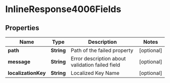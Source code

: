 
# InlineResponse4006Fields

## Properties
Name | Type | Description | Notes
------------ | ------------- | ------------- | -------------
**path** | **String** | Path of the failed property |  [optional]
**message** | **String** | Error description about validation failed field |  [optional]
**localizationKey** | **String** | Localized Key Name |  [optional]




